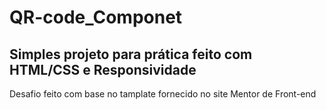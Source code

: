 # QR-code_Componet
Simples projeto para prática feito com HTML/CSS e Responsividade
--
Desafio feito com base no tamplate fornecido no site Mentor de Front-end
